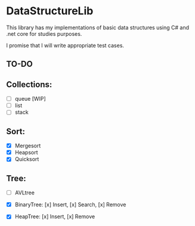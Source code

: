 # DataStructureLib
This library has my implementations of basic data structures using C# and .net core for studies purposes.

I promise that I will write appropriate test cases.

## TO-DO

## Collections:
* [ ] queue [WIP]
* [ ] list
* [ ] stack

## Sort:
* [x] Mergesort
* [x] Heapsort 
* [x] Quicksort

## Tree:
* [ ] AVLtree
* [x] BinaryTree: [x] Insert, [x] Search, [x] Remove
* [x] HeapTree: [x] Insert, [x] Remove

